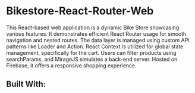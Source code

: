 # Bikestore-React-Router-Web

This React-based web application is a dynamic Bike Store showcasing various features. It demonstrates efficient React Router usage for smooth navigation and nested routes. The data layer is managed using custom API patterns like Loader and Action. React Context is utilized for global state management, specifically for the cart. Users can filter products using searchParams, and MirageJS simulates a back-end server. Hosted on Firebase, it offers a responsive shopping experience.


## Built With:
